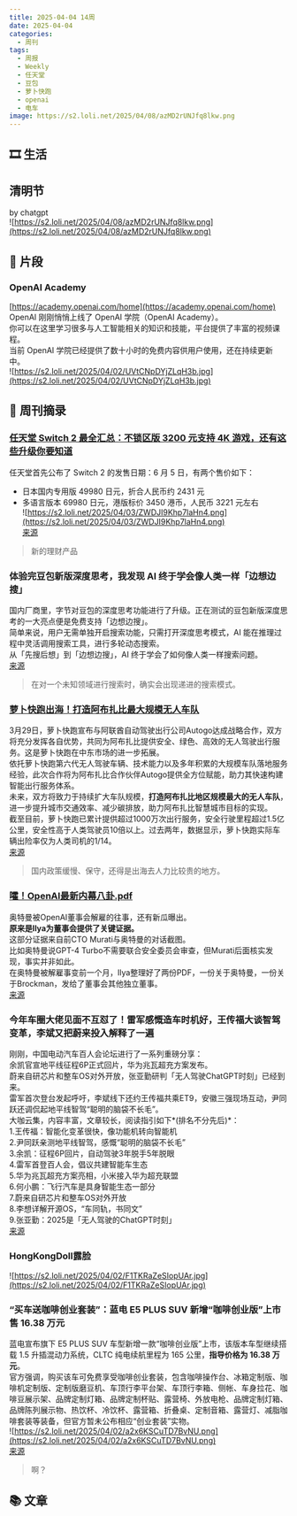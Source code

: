 ```yaml
---
title: 2025-04-04 14周
date: 2025-04-04
categories:
  - 周刊
tags:
  - 周报
  - Weekly
  - 任天堂
  - 豆包
  - 萝卜快跑
  - openai
  - 电车
image: https://s2.loli.net/2025/04/08/azMD2rUNJfq8lkw.png
---
```

## 🎞️ 生活
## 清明节
by chatgpt  
![https://s2.loli.net/2025/04/08/azMD2rUNJfq8lkw.png](https://s2.loli.net/2025/04/08/azMD2rUNJfq8lkw.png)

## 💭 片段
### OpenAI Academy
[https://academy.openai.com/home](https://academy.openai.com/home)  
OpenAI 刚刚悄悄上线了 OpenAI 学院（OpenAI Academy）。  
你可以在这里学习很多与人工智能相关的知识和技能，平台提供了丰富的视频课程。  
当前 OpenAI 学院已经提供了数十小时的免费内容供用户使用，还在持续更新中。  
![https://s2.loli.net/2025/04/02/UVtCNpDYjZLqH3b.jpg](https://s2.loli.net/2025/04/02/UVtCNpDYjZLqH3b.jpg)

## 📰 周刊摘录
### [任天堂 Switch 2 最全汇总：不锁区版 3200 元支持 4K 游戏，还有这些升级你要知道](https://mp.weixin.qq.com/s/o-XzckycnfCuGPWtF93smQ)
任天堂首先公布了 Switch 2 的发售日期：6 月 5 日，有两个售价如下：
- 日本国内专用版 49980 日元，折合人民币约 2431 元
- 多语言版本 69980 日元，港版标价 3450 港币，人民币 3221 元左右  
![https://s2.loli.net/2025/04/03/ZWDJI9Khp7laHn4.png](https://s2.loli.net/2025/04/03/ZWDJI9Khp7laHn4.png)  
[来源](https://mp.weixin.qq.com/s/o-XzckycnfCuGPWtF93smQ)
> 新的理财产品

### 体验完豆包新版深度思考，我发现 AI 终于学会像人类一样「边想边搜」
国内厂商里，字节对豆包的深度思考功能进行了升级。正在测试的豆包新版深度思考的一大亮点便是免费支持「边想边搜」。  
简单来说，用户无需单独开启搜索功能，只需打开深度思考模式，AI 能在推理过程中灵活调用搜索工具，进行多轮动态搜索。  
从「先搜后想」到「边想边搜」，AI 终于学会了如何像人类一样搜索问题。  
[来源](https://www.ifanr.com/1618920)
> 在对一个未知领域进行搜索时，确实会出现递进的搜索模式。

### [萝卜快跑出海！打造阿布扎比最大规模无人车队](https://mp.weixin.qq.com/s/T6k01VPX6EZQq6yFBbvM8A)
3月29日，萝卜快跑宣布与阿联酋自动驾驶出行公司Autogo达成战略合作，双方将充分发挥各自优势，共同为阿布扎比提供安全、绿色、高效的无人驾驶出行服务。这是萝卜快跑在中东市场的进一步拓展。  
依托萝卜快跑第六代无人驾驶车辆、技术能力以及多年积累的大规模车队落地服务经验，此次合作将为阿布扎比合作伙伴Autogo提供全方位赋能，助力其快速构建智能出行服务体系。  
未来，双方将致力于持续扩大车队规模，**打造阿布扎比地区规模最大的无人车队**，进一步提升城市交通效率、减少碳排放，助力阿布扎比智慧城市目标的实现。  
截至目前，萝卜快跑已累计提供超过1000万次出行服务，安全行驶里程超过1.5亿公里，安全性高于人类驾驶员10倍以上。过去两年，数据显示，萝卜快跑实际车辆出险率仅为人类司机的1/14。  
[来源](https://mp.weixin.qq.com/s/T6k01VPX6EZQq6yFBbvM8A)
> 国内政策缓慢、保守，还得是出海去人力比较贵的地方。

### [嚯！OpenAI最新内幕八卦.pdf](https://mp.weixin.qq.com/s/235jHatUUwMzRy8Rqn2ycA)
奥特曼被OpenAI董事会解雇的往事，还有新瓜曝出。  
**原来是Ilya为董事会提供了关键证据。**  
这部分证据来自前CTO Murati与奥特曼的对话截图。  
比如奥特曼说GPT-4 Turbo不需要联合安全委员会审查，但Murati后面核实发现，事实并非如此。  
在奥特曼被解雇事变前一个月，Ilya整理好了两份PDF，一份关于奥特曼，一份关于Brockman，发给了董事会其他独立董事。  
[来源](https://mp.weixin.qq.com/s/235jHatUUwMzRy8Rqn2ycA)

### 今年车圈大佬见面不互怼了！雷军感慨造车时机好，王传福大谈智驾变革，李斌又把蔚来投入解释了一遍
刚刚，中国电动汽车百人会论坛进行了一系列重磅分享：  
余凯官宣地平线征程6P正式回片，华为兆瓦超充方案发布。  
蔚来自研芯片和整车OS对外开放，张亚勤研判「无人驾驶ChatGPT时刻」已经到来。  
雷军首次登台发起呼吁，李斌线下还约王传福共乘ET9，安徽三强现场互动，尹同跃还调侃起地平线智驾“聪明的脑袋不长毛”。  
大咖云集，内容丰富，文章较长，阅读指引如下*(排名不分先后)*：  
1.王传福：智能化变革很快，像功能机转向智能机  
2.尹同跃亲测地平线智驾，感慨“聪明的脑袋不长毛”  
3.余凯：征程6P回片，自动驾驶3年脱手5年脱眼  
4.雷军首登百人会，倡议共建智能车生态  
5.华为兆瓦超充方案亮相，小米接入华为超充联盟  
6.何小鹏：飞行汽车是具身智能生态一部分  
7.蔚来自研芯片和整车OS对外开放  
8.李想详解开源OS，“车同轨，书同文”  
9.张亚勤：2025是「无人驾驶的ChatGPT时刻」  
[来源](https://www.qbitai.com/2025/03/269407.html)

### HongKongDoll露脸
![https://s2.loli.net/2025/04/02/F1TKRaZeSIopUAr.jpg](https://s2.loli.net/2025/04/02/F1TKRaZeSIopUAr.jpg)

### “买车送咖啡创业套装”：蓝电 E5 PLUS SUV 新增“咖啡创业版”上市售 16.38 万元
蓝电宣布旗下 E5 PLUS SUV 车型新增一款“咖啡创业版”上市，该版本车型继续搭载 1.5 升插混动力系统，CLTC 纯电续航里程为 165 公里，**指导价格为 16.38 万元**。  
官方强调，购买该车可免费享受咖啡创业套装，包含咖啡操作台、冰箱定制版、咖啡机定制版、定制版磨豆机、车顶行李平台架、车顶行李箱、侧帐、车身拉花、咖啡豆展示架、品牌定制灯箱、品牌定制杯贴、露营椅、外放电枪、品牌定制灯箱、品牌陈列展示物、热饮杯、冷饮杯、露营箱、折叠桌、定制音箱、露营灯、减脂咖啡套装等装备，但官方暂未公布相应“创业套装”实物。  
![https://s2.loli.net/2025/04/02/a2x6KSCuTD7BvNU.png](https://s2.loli.net/2025/04/02/a2x6KSCuTD7BvNU.png)  
[来源](https://www.ithome.com/0/842/664.htm)
> 啊？

## 📚 文章




